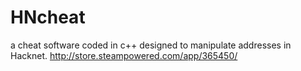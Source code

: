 # HNcheat
a cheat software coded in c++ designed to manipulate addresses in Hacknet.
http://store.steampowered.com/app/365450/